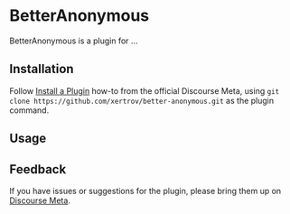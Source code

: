 # BetterAnonymous

BetterAnonymous is a plugin for ...

## Installation

Follow [Install a Plugin](https://meta.discourse.org/t/install-a-plugin/19157)
how-to from the official Discourse Meta, using `git clone https://github.com/xertrov/better-anonymous.git`
as the plugin command.

## Usage

## Feedback

If you have issues or suggestions for the plugin, please bring them up on
[Discourse Meta](https://meta.discourse.org).
